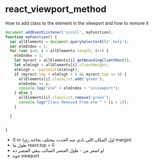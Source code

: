 # react_viewport_method
How to add class to the element in the viewport and how to remove it 


```javascript
document.addEventListener('scroll', myFunction);
function myFunction() {
  var allElements = document.querySelectorAll('.help');
  var elmIndex = 1;
  for (var i=0; i < allElements.length; i++) {
    elmIndex = 1;
    let myrect = allElements[i].getBoundingClientRect();
    let elmlngt = allElements[i].clientHeight;
    elmlngt = -parseInt(elmlngt);
    if (myrect.top > elmlngt + 8 && myrect.top <= 8) {
      allElements[i].classList.add('green');
      elmIndex += i;
      console.log("elm" + elmIndex + "inviewport");
    } else {
      allElements[i].classList.remove('green');
      console.log("Class Removed From elm " + (i + 1));
    }
    
  }
  
  
}
```
*  0 or (اول المكان اللي بادي منه الحدث بيختلف بحاجة زي margin)
*  طول ما react.top = 0 
* او اصغر من - طول العنصر السالب يبقي العنصر ده 
* جوه viewport

